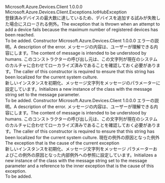 <Type Name="QuotaExceededException" FullName="Microsoft.Azure.Devices.Client.Exceptions.QuotaExceededException">
  <TypeSignature Language="C#" Value="public sealed class QuotaExceededException : Microsoft.Azure.Devices.Client.Exceptions.IotHubException" />
  <TypeSignature Language="ILAsm" Value=".class public auto ansi serializable sealed beforefieldinit QuotaExceededException extends Microsoft.Azure.Devices.Client.Exceptions.IotHubException" />
  <TypeSignature Language="DocId" Value="T:Microsoft.Azure.Devices.Client.Exceptions.QuotaExceededException" />
  <TypeSignature Language="VB.NET" Value="Public NotInheritable Class QuotaExceededException&#xA;Inherits IotHubException" />
  <TypeSignature Language="F#" Value="type QuotaExceededException = class&#xA;    inherit IotHubException" />
  <AssemblyInfo>
    <AssemblyName>Microsoft.Azure.Devices.Client</AssemblyName>
    <AssemblyVersion>1.0.0.0</AssemblyVersion>
  </AssemblyInfo>
  <Base>
    <BaseTypeName>Microsoft.Azure.Devices.Client.Exceptions.IotHubException</BaseTypeName>
  </Base>
  <Interfaces />
  <Docs>
    <summary>
            <span data-ttu-id="f8de2-101">登録済みデバイスの最大数に達しているため、デバイスを追加する試みが失敗した場合にスローされる例外。</span><span class="sxs-lookup"><span data-stu-id="f8de2-101">The exception that is thrown when an attempt to add a device fails because the maximum number of registered devices has been reached.</span></span>
            </summary>
    <remarks>To be added.</remarks>
  </Docs>
  <Members>
    <Member MemberName=".ctor">
      <MemberSignature Language="C#" Value="public QuotaExceededException (string message);" />
      <MemberSignature Language="ILAsm" Value=".method public hidebysig specialname rtspecialname instance void .ctor(string message) cil managed" />
      <MemberSignature Language="DocId" Value="M:Microsoft.Azure.Devices.Client.Exceptions.QuotaExceededException.#ctor(System.String)" />
      <MemberSignature Language="VB.NET" Value="Public Sub New (message As String)" />
      <MemberSignature Language="F#" Value="new Microsoft.Azure.Devices.Client.Exceptions.QuotaExceededException : string -&gt; Microsoft.Azure.Devices.Client.Exceptions.QuotaExceededException" Usage="new Microsoft.Azure.Devices.Client.Exceptions.QuotaExceededException message" />
      <MemberType>Constructor</MemberType>
      <AssemblyInfo>
        <AssemblyName>Microsoft.Azure.Devices.Client</AssemblyName>
        <AssemblyVersion>1.0.0.0</AssemblyVersion>
      </AssemblyInfo>
      <Parameters>
        <Parameter Name="message" Type="System.String" />
      </Parameters>
      <Docs>
        <param name="message"><span data-ttu-id="f8de2-102">エラーの説明。</span><span class="sxs-lookup"><span data-stu-id="f8de2-102">A description of the error.</span></span> <span data-ttu-id="f8de2-103">メッセージの内容は、ユーザーが理解できる内容にします。</span><span class="sxs-lookup"><span data-stu-id="f8de2-103">The content of message is intended to be understood by humans.</span></span> <span data-ttu-id="f8de2-104">このコンストラクターの呼び出し元は、この文字列が現在のシステムのカルチャに合わせてローカライズ済みであることを確認しておく必要があります。</span><span class="sxs-lookup"><span data-stu-id="f8de2-104">The caller of this constructor is required to ensure that this string has been localized for the current system culture.</span></span></param>
        <summary>
            <span data-ttu-id="f8de2-105">新しいインスタンスを初期化、<see cref="T:Microsoft.Azure.Devices.Client.Exceptions.QuotaExceededException" />メッセージ文字列をメッセージのパラメーターに設定しています。</span><span class="sxs-lookup"><span data-stu-id="f8de2-105">Initializes a new instance of the <see cref="T:Microsoft.Azure.Devices.Client.Exceptions.QuotaExceededException" /> class with the message string set to the message parameter.</span></span>
            </summary>
        <remarks>To be added.</remarks>
      </Docs>
    </Member>
    <Member MemberName=".ctor">
      <MemberSignature Language="C#" Value="public QuotaExceededException (string message, Exception innerException);" />
      <MemberSignature Language="ILAsm" Value=".method public hidebysig specialname rtspecialname instance void .ctor(string message, class System.Exception innerException) cil managed" />
      <MemberSignature Language="DocId" Value="M:Microsoft.Azure.Devices.Client.Exceptions.QuotaExceededException.#ctor(System.String,System.Exception)" />
      <MemberSignature Language="VB.NET" Value="Public Sub New (message As String, innerException As Exception)" />
      <MemberSignature Language="F#" Value="new Microsoft.Azure.Devices.Client.Exceptions.QuotaExceededException : string * Exception -&gt; Microsoft.Azure.Devices.Client.Exceptions.QuotaExceededException" Usage="new Microsoft.Azure.Devices.Client.Exceptions.QuotaExceededException (message, innerException)" />
      <MemberType>Constructor</MemberType>
      <AssemblyInfo>
        <AssemblyName>Microsoft.Azure.Devices.Client</AssemblyName>
        <AssemblyVersion>1.0.0.0</AssemblyVersion>
      </AssemblyInfo>
      <Parameters>
        <Parameter Name="message" Type="System.String" />
        <Parameter Name="innerException" Type="System.Exception" />
      </Parameters>
      <Docs>
        <param name="message"><span data-ttu-id="f8de2-106">エラーの説明。</span><span class="sxs-lookup"><span data-stu-id="f8de2-106">A description of the error.</span></span> <span data-ttu-id="f8de2-107">メッセージの内容は、ユーザーが理解できる内容にします。</span><span class="sxs-lookup"><span data-stu-id="f8de2-107">The content of message is intended to be understood by humans.</span></span> <span data-ttu-id="f8de2-108">このコンストラクターの呼び出し元は、この文字列が現在のシステムのカルチャに合わせてローカライズ済みであることを確認しておく必要があります。</span><span class="sxs-lookup"><span data-stu-id="f8de2-108">The caller of this constructor is required to ensure that this string has been localized for the current system culture.</span></span></param>
        <param name="innerException"><span data-ttu-id="f8de2-109">現在の例外の原因となった例外</span><span class="sxs-lookup"><span data-stu-id="f8de2-109">The exception that is the cause of the current exception</span></span></param>
        <summary>
            <span data-ttu-id="f8de2-110">新しいインスタンスを初期化、<see cref="T:Microsoft.Azure.Devices.Client.Exceptions.QuotaExceededException" />メッセージ文字列をメッセージ パラメーターおよびこの例外の原因となった内部例外への参照に設定しています。</span><span class="sxs-lookup"><span data-stu-id="f8de2-110">Initializes a new instance of the <see cref="T:Microsoft.Azure.Devices.Client.Exceptions.QuotaExceededException" /> class with the message string set to the message parameter and a reference to the inner exception that is the cause of this exception.</span></span>
            </summary>
        <remarks>To be added.</remarks>
      </Docs>
    </Member>
  </Members>
</Type>